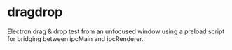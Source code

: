 # dragdrop
Electron drag &amp; drop test from an unfocused window using a preload script for bridging between ipcMain and ipcRenderer.
